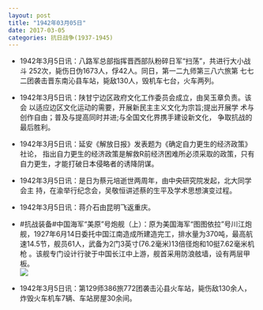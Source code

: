 ```yaml
---
layout: post
title: "1942年03月05日"
date: 2017-03-05
categories: 抗日战争(1937-1945)
---
```


<meta name="referrer" content="no-referrer" />

- 1942年3月5日讯：八路军总部指挥晋西部队粉碎日军“扫荡”，共进行大小战斗 252次，毙伤日伪1673人，俘42人。同日，第一二九师第三八六旅第 七七二团袭击晋东南沁县车站，毙敌130人，毁机车七台，火车两列。 

- 1942年3月5日讯：陕甘宁边区政府文化工作委员会成立，由吴玉章负责。该会 以适应边区文化运动的需要，开展新民主主义文化为宗旨;提出开展学 术与创作自由；普及与提高同时并进;与全国文化界携手建设新文化， 争取抗战的最后胜利。 

- 1942年3月5日讯：延安《解放日报》发表题为《确定自力更生的经济政策》社论， 指出自力更生的经济政策是解救R前经济困难所必须采取的政策，只有自力更生，才能打破日本侵略者的诱降阴谋。 

- 1942年3月5日讯：是日为蔡元培逝世两周年，由中央研究院发起，北大同学会主 持，在渝举行纪念会，吴敬恒讲述蔡的生平及学术思想演变过程。 

- 1942年3月5日讯：蒋介石由昆明飞返重庆。 

- #抗战装备#中国海军“美原”号炮舰（上）：原为美国海军“图图依拉”号川江炮舰，1927年6月14日委托中国江南造成所建造完工，排水量为370吨，最高航速14.5节，舰员61人，武备为2门3英寸(76.2毫米)13倍径炮和10挺7.62毫米机枪 。该舰专门设计行驶于中国长江中上游，舰首采用防浪舷墙，设有两层甲板。 <br/><img src="https://ww1.sinaimg.cn/large/aca367d8jw1fdbqfl03qzj20ta164tqf.jpg" />

- 1942年3月5日讯：第129师386旅772团袭击沁县火车站，毙伤敌130余人，炸毁火车机车7辆、车站房屋30余间。 

